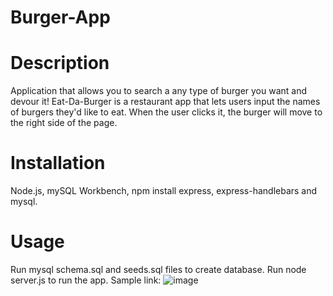# Burger-App

# Description
Application that allows you to search a any type of burger you want and devour it!
Eat-Da-Burger is a restaurant app that lets users input the names of burgers they'd like to eat. When the user clicks it, the burger will move to the right side of the page.

# Installation
Node.js, mySQL Workbench, npm install express, express-handlebars and mysql.

# Usage 
Run mysql schema.sql and seeds.sql files to create database. Run node server.js to run the app. Sample link:
![image](https://user-images.githubusercontent.com/63617922/88000984-ff161d80-cacc-11ea-8642-7e385f4880e4.png)
